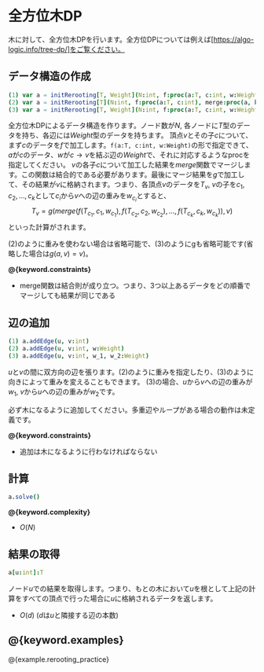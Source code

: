 # 全方位木DP

木に対して、全方位木DPを行います。全方位DPについては例えば[https://algo-logic.info/tree-dp/]をご覧ください。

## データ構造の作成

```nim
(1) var a = initRerooting[T, Weight](N:int, f:proc(a:T, c:int, w:Weight), merge:proc(a, b:T):T, mi:T, g:proc(a:T, v:int):T)
(2) var a = initRerooting[T](N:int, f:proc(a:T, c:int), merge:proc(a, b:T):T, mi:T, g:proc(a:T, v:int):T)
(3) var a = initRerooting[T, Weight](N:int, f:proc(a:T, c:int, w:Weight), merge:proc(a, b:T):T, mi:T)
```

全方位木DPによるデータ構造を作ります。ノード数が$N$, 各ノードに$T$型のデータを持ち、各辺には$Weight$型のデータを持ちます。
頂点$v$とその子$c$について、まず$c$のデータを$f$で加工します。```f(a:T, c:int, w:Weight)```の形で指定できて、$a$が$c$のデータ、$w$が$c\to v$を結ぶ辺の$Weight$で、それに対応するようなprocを指定してください。
$v$の各子$c$について加工した結果を$merge$関数でマージします。この関数は結合的である必要があります。最後にマージ結果を$g$で加工して、その結果が$v$に格納されます。つまり、各頂点$v$のデータを$T_v$, $v$の子を$c_1, c_2, \ldots, c_k$として$c_i$から$v$への辺の重みを$w_{c_i}$とすると、
$$
T_v = g(merge(f(T_{c_1}, {c_1}, w_{c_1}), f(T_{c_2}, {c_2}, w_{c_2}), \ldots, f(T_{c_k}, {c_k}, w_{c_k})), v)
$$
といった計算がされます。

(2)のように重みを使わない場合は省略可能で、(3)のようにgも省略可能です(省略した場合は$g(a, v) = v$)。


**@{keyword.constraints}**

- merge関数は結合則が成り立つ。つまり、3つ以上あるデータをどの順番でマージしても結果が同じである

## 辺の追加
```nim
(1) a.addEdge(u, v:int)
(2) a.addEdge(u, v:int, w:Weight)
(3) a.addEdge(u, v:int, w_1, w_2:Weight)
```

$u$と$v$の間に双方向の辺を張ります。(2)のように重みを指定したり、(3)のように向きによって重みを変えることもできます。
(3)の場合、$u$から$v$への辺の重みが$w_1$, $v$から$u$への辺の重みが$w_2$です。

必ず木になるように追加してください。多重辺やループがある場合の動作は未定義です。

**@{keyword.constraints}**

- 追加は木になるように行わなければならない


## 計算
```nim
a.solve()
```

**@{keyword.complexity}**

- $O(N)$

## 結果の取得
```nim
a[u:int]:T
```

ノード$u$での結果を取得します。つまり、もとの木において$u$を根として上記の計算をすべての頂点で行った場合に$u$に格納されるデータを返します。

- $O(d)$ ($d$は$u$と隣接する辺の本数)

## @{keyword.examples}

@{example.rerooting_practice}
